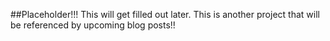 ##Placeholder!!!
This will get filled out later.  This is another project that will be referenced by upcoming blog posts!!
